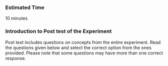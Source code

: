 ### Estimated Time
10 minutes

### Introduction to Post test of the Experiment
Post test includes questions on concepts from the entire experiment. Read the questions given below and select the correct option from the ones provided. Please note that some questions may have more than one correct response.

